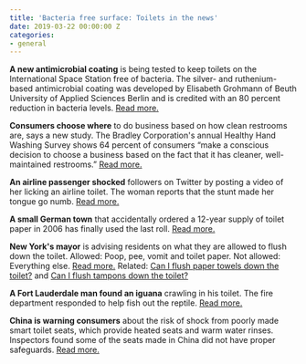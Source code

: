 ```yaml
---
title: 'Bacteria free surface: Toilets in the news'
date: 2019-03-22 00:00:00 Z
categories:
- general
---
```


**A new antimicrobial coating** is being tested to keep toilets on the International Space Station free of bacteria. The silver- and ruthenium-based antimicrobial coating was developed by Elisabeth Grohmann of Beuth University of Applied Sciences Berlin and is credited with an 80 percent reduction in bacteria levels. [Read more.](https://www.popularmechanics.com/space/satellites/a26868775/new-coating-keeps-iss-toilet-door-bacteria-free/)

**Consumers choose where** to do business based on how clean restrooms are, says a new study. The Bradley Corporation's annual Healthy Hand Washing Survey shows 64 percent of consumers “make a conscious decision to choose a business based on the fact that it has cleaner, well-maintained restrooms.” [Read more.](https://www.jsonline.com/story/money/business/retail/2019/03/20/tidy-toilets-clean-restrooms-attract-shoppers-survey-says/3226259002/)

**An airline passenger shocked** followers on Twitter by posting a video of her licking an airline toilet. The woman reports that the stunt made her tongue go numb. [Read more.](https://www.foxnews.com/travel/airplane-passenger-licks-toilet-seat-in-viral-video-disgusting-twitter-community)

**A small German town** that accidentally ordered a 12-year supply of toilet paper in 2006 has finally used the last roll. [Read more.](https://www.foxnews.com/world/bavarian-town-that-accidentally-ordered-12-year-supply-of-toilet-paper-flushes-last-roll)

**New York's mayor** is advising residents on what they are allowed to flush down the toilet. Allowed: Poop, pee, vomit and toilet paper. Not allowed: Everything else. [Read more.](https://nypost.com/2019/03/12/de-blasio-tells-new-yorkers-what-they-can-flush-down-the-toilet/) Related: [Can I flush paper towels down the toilet?](https://fixatoilet.com/can-i-flush-paper-towels-down-the-toilet/) and [Can I flush tampons down the toilet?](https://fixatoilet.com/can-i-flush-tampons-down-the-toilet/)

**A Fort Lauderdale man found an iguana** crawling in his toilet. The fire department responded to help fish out the reptile. [Read more.](https://www.miamiherald.com/news/local/community/broward/article227819454.html)

**China is warning consumers** about the risk of shock from poorly made smart toilet seats, which provide heated seats and warm water rinses. Inspectors found some of the seats made in China did not have proper safeguards. [Read more.](https://www.inkstonenews.com/society/inspection-finds-substandard-smart-toilet-seats-sold-china-shopping-sites/article/3002155)
